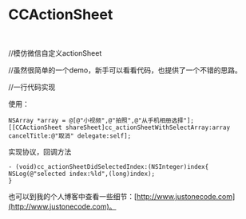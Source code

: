 # CCActionSheet
<!--![项目演示](https://github.com/maxmoo/CCActionSheet/p_sheet.gif)-->
<!--![](https://github.com/maxmoo/CCActionSheet/p_sheet.gif)-->

<img src="https://github.com/maxmoo/CCActionSheet/blob/master/p_sheet2.gif" alt="" style="max-width:100%;">
<img src="https://github.com/maxmoo/CCActionSheet/blob/master/Demo/center.gif" alt="" style="max-width:100%;">


//模仿微信自定义actionSheet


//虽然很简单的一个demo，新手可以看看代码，也提供了一个不错的思路。


//一行代码实现



使用：


    NSArray *array = @[@"小视频",@"拍照",@"从手机相册选择"];
    [[CCActionSheet shareSheet]cc_actionSheetWithSelectArray:array cancelTitle:@"取消" delegate:self];
    
  实现协议，回调方法
>
    - (void)cc_actionSheetDidSelectedIndex:(NSInteger)index{
    NSLog(@"selected index:%ld",(long)index);
    }
>

也可以到我的个人博客中查看一些细节：[http://www.justonecode.com](http://www.justonecode.com)。
